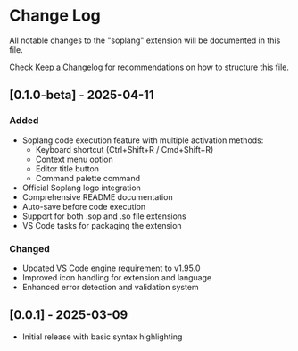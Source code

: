 # Change Log

All notable changes to the "soplang" extension will be documented in this file.

Check [Keep a Changelog](http://keepachangelog.com/) for recommendations on how to structure this file.

## [0.1.0-beta] - 2025-04-11

### Added
- Soplang code execution feature with multiple activation methods:
  - Keyboard shortcut (Ctrl+Shift+R / Cmd+Shift+R)
  - Context menu option
  - Editor title button
  - Command palette command
- Official Soplang logo integration
- Comprehensive README documentation
- Auto-save before code execution
- Support for both .sop and .so file extensions
- VS Code tasks for packaging the extension

### Changed
- Updated VS Code engine requirement to v1.95.0
- Improved icon handling for extension and language
- Enhanced error detection and validation system

## [0.0.1] - 2025-03-09
- Initial release with basic syntax highlighting
